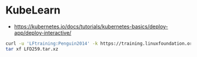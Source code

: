 # KubeLearn
- https://kubernetes.io/docs/tutorials/kubernetes-basics/deploy-app/deploy-interactive/
```bash
curl -u 'LFtraining:Penguin2014' -k https://training.linuxfoundation.org/cm/LFD259/LFD259_V2022-11-23_SOLUTIONS.tar.xz -o LFD259.tar.xz
tar xf LFD259.tar.xz
```
